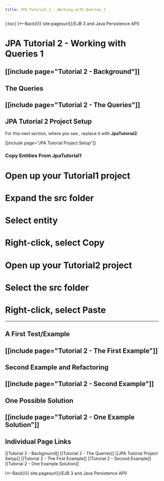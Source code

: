 ```yaml
---
title: JPA_Tutorial_2_-_Working_with_Queries_1
---
```

{:toc}
[<--Back]({{ site.pagesurl}}/EJB 3 and Java Persistence API)

# JPA Tutorial 2 - Working with Queries 1
[[include page="Tutorial 2 - Background"]]
----
## The Queries
[[include page="Tutorial 2 - The Queries"]]
----
## JPA Tutorial 2 Project Setup
For this next section, where you see **<project>**, replace it with **JpaTutorial2**.

[[include page="JPA Tutorial Project Setup"]]
### Copy Entities From JpaTutorial1
# Open up your **Tutorial1** project
# Expand the **src** folder
# Select **entity**
# Right-click, select Copy
# Open up your Tutorial2 project
# Select the **src** folder
# Right-click, select Paste
----
## A First Test/Example
[[include page="Tutorial 2 - The First Example"]]
----
## Second Example and Refactoring
[[include page="Tutorial 2 - Second Example"]]
----
## One Possible Solution
[[include page="Tutorial 2 - One Example Solution"]]
----
## Individual Page Links
[[Tutorial 2 - Background]]
[[Tutorial 2 - The Queries]]
[[JPA Tutorial Project Setup]]
[[Tutorial 2 - The First Example]]
[[Tutorial 2 - Second Example]]
[[Tutorial 2 - One Example Solution]]

[<--Back]({{ site.pagesurl}}/EJB 3 and Java Persistence API)